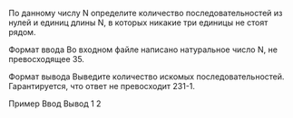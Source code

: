 По данному числу N определите количество последовательностей из нулей и единиц длины N, в которых никакие три единицы не стоят рядом.

Формат ввода
Во входном файле написано натуральное число N, не превосходящее 35.

Формат вывода
Выведите количество искомых последовательностей. Гарантируется, что ответ не превосходит 231-1.

Пример
Ввод	Вывод
1       2